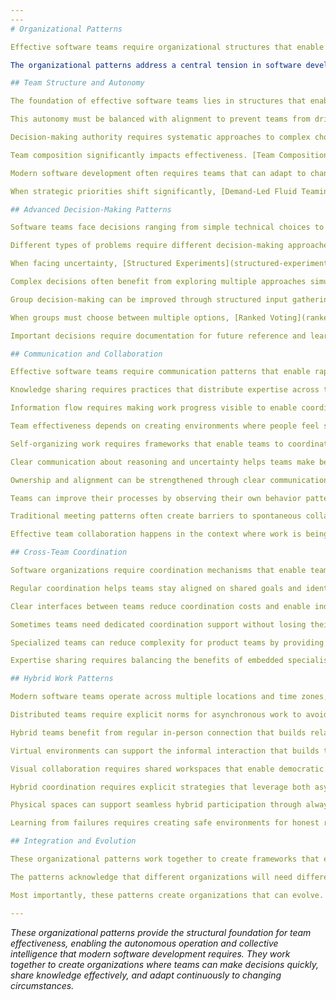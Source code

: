```yaml
---
---
# Organizational Patterns

Effective software teams require organizational structures that enable rapid decision-making, knowledge sharing, and adaptation to changing requirements. These organizational patterns create frameworks for team autonomy, sophisticated decision-making, seamless communication, cross-team coordination, and hybrid work integration. They recognize that software development is fundamentally collaborative work that benefits from aligned autonomy rather than command-and-control management.

The organizational patterns address a central tension in software development: teams need enough autonomy to respond quickly to technical challenges and changing requirements, while maintaining alignment with broader organizational goals and coordination with other teams. Traditional hierarchical structures often create bottlenecks that slow decision-making, while pure autonomy can lead to inconsistent approaches and duplicated effort.

## Team Structure and Autonomy

The foundation of effective software teams lies in structures that enable autonomous operation while maintaining organizational coherence. [Self-Governing Teams](self-governing-teams.md) empowers cross-functional teams of 5-12 people with authority over their work style, technical decisions, and internal organization. These teams take responsibility for their outcomes while operating within clear constraints and shared organizational goals.

This autonomy must be balanced with alignment to prevent teams from drifting in incompatible directions. [Aligned Autonomy](aligned-autonomy.md) creates frameworks where teams operate independently while staying connected to organizational strategy through enabling constraints rather than detailed control. The pattern emphasizes shared goals and boundaries rather than prescribed methods, allowing teams to innovate within defined guardrails.

Decision-making authority requires systematic approaches to complex choices. [Decision-Making Patterns](decision-making-patterns.md) provides teams with frameworks for matching decision processes to decision types, using techniques like the advice process and consent-based governance to enable distributed decision-making while ensuring important perspectives are considered.

Team composition significantly impacts effectiveness. [Team Composition and Size](team-composition-size.md) establishes principles for creating stable, cross-functional teams that are small enough to maintain high communication bandwidth while including all necessary skills. The pattern draws on research showing that teams of 5-8 people can maintain effective coordination while avoiding the communication overhead that plagues larger groups.

Modern software development often requires teams that can adapt to changing strategic priorities. [Right-Sized Stream-Aligned Teams](right-sized-stream-aligned-teams.md) creates mission-focused teams that own product value streams end-to-end, enabling rapid response to customer needs without extensive coordination overhead. These teams include all capabilities needed to deliver value independently.

When strategic priorities shift significantly, [Demand-Led Fluid Teaming](demand-led-fluid-teaming.md) enables periodic team reorganization based on strategic demand rather than fixed organizational structures. This pattern acknowledges that optimal team structure changes as business needs evolve, providing frameworks for thoughtful reorganization that preserves team effectiveness.

## Advanced Decision-Making Patterns

Software teams face decisions ranging from simple technical choices to complex architectural trade-offs that affect the entire organization. Effective decision-making requires matching process sophistication to decision complexity and consequence. [One-Way vs Two-Way Door Decisions](one-way-two-way-door-decisions.md) accelerates decision-making by categorizing decisions based on reversibility, applying lightweight processes to reversible decisions while investing more time in irreversible ones.

Different types of problems require different decision-making approaches. [Cynefin-Based Decision Framework](cynefin-based-decision-framework.md) helps teams match their approach to the complexity of the situation they face, using the Cynefin framework to distinguish between simple, complicated, complex, and chaotic contexts that each require different strategies.

When facing uncertainty, [Structured Experiments](structured-experiments.md) enables teams to gather evidence before making irreversible decisions. This pattern provides frameworks for designing time-bounded experiments that reduce uncertainty while containing risk, particularly valuable for architectural decisions and process changes.

Complex decisions often benefit from exploring multiple approaches simultaneously. [Trying Out Options](trying-out-options.md) enables teams to test multiple approaches in parallel, surfacing better solutions through direct comparison rather than theoretical analysis. This pattern is particularly valuable for user experience decisions and technical architecture choices.

Group decision-making can be improved through structured input gathering. [Nominal Group Technique](nominal-group-technique.md) improves decision quality by gathering individual opinions independently before group discussion, reducing the influence of dominant voices and group think while ensuring all perspectives are heard.

When groups must choose between multiple options, [Ranked Voting](ranked-voting.md) provides fair methods for aggregating preferences to identify broadly acceptable solutions. This pattern is particularly valuable for decisions where consensus is unlikely but group buy-in is important.

Important decisions require documentation for future reference and learning. [Architecture Decision Records](architecture-decision-records.md) captures the context, options considered, and rationale for key architectural decisions, enabling teams to understand and revisit decisions as circumstances change while preserving institutional knowledge.

## Communication and Collaboration

Effective software teams require communication patterns that enable rapid information sharing while preserving focus time for complex technical work. [Daily Stand-Ups](daily-stand-ups.md) provides brief daily meetings focused on progress sharing and impediment identification, creating predictable opportunities for coordination without extensive meeting overhead.

Knowledge sharing requires practices that distribute expertise across the team. [Swarm Reviews & Pairing](swarm-reviews-pairing.md) combines collective code reviews with pair and mob programming to ensure knowledge transfer and maintain code quality while building team capability.

Information flow requires making work progress visible to enable coordination and decision-making. [Transparent Artifacts](transparent-artifacts.md) uses information radiators, shared dashboards, and visible work tracking to keep teams aligned without requiring constant meetings and status updates.

Team effectiveness depends on creating environments where people feel safe to speak up about problems and uncertainties. [Psychological Safety Practices](psychological-safety-practices.md) cultivates blameless culture and explicit norms that encourage honest communication about mistakes, concerns, and improvement opportunities.

Self-organizing work requires frameworks that enable teams to coordinate without extensive management overhead. [Open Space Swarm Cadence](open-space-swarm-cadence.md) uses Open Space Technology principles to enable continuous self-organization around work priorities in short cycles, allowing teams to adapt quickly to changing circumstances.

Clear communication about reasoning and uncertainty helps teams make better collective decisions. [Thinking Out Loud](thinking-out-loud.md) encourages team members to voice their reasoning, assumptions, and uncertainties before taking action, creating opportunities for course correction and collective problem-solving.

Ownership and alignment can be strengthened through clear communication about planned actions. [I Intend To](i-intend-to.md) builds ownership and alignment by requiring team members to clearly state planned actions and rationale before proceeding, creating opportunities for input and course correction.

Teams can improve their processes by observing their own behavior patterns before formalizing procedures. [Desire Path Recognition](desire-path-recognition.md) watches for natural patterns of team behavior and space usage, using these observations to inform process design rather than imposing theoretical frameworks.

Traditional meeting patterns often create barriers to spontaneous collaboration. [Meeting Room Anti-Pattern](meeting-room-anti-pattern.md) identifies how formal meeting rooms can inhibit the fluid collaboration that software teams need, suggesting alternatives that preserve context and encourage natural interaction.

Effective team collaboration happens in the context where work is being done. [In-Zone Collaboration](in-zone-collaboration.md) conducts team discussions within work areas rather than separate meeting spaces, preserving context and maintaining connection to the work being discussed.

## Cross-Team Coordination

Software organizations require coordination mechanisms that enable teams to work together without losing the benefits of team autonomy. [Platform Teams & Communities of Practice](platform-teams-communities.md) creates service teams that provide shared infrastructure and voluntary communities that enable knowledge sharing across teams without creating dependencies that slow individual team operation.

Regular coordination helps teams stay aligned on shared goals and identify opportunities for collaboration. [Cross-Team Synchronization](cross-team-synchronization.md) establishes lightweight coordination routines like Scrum of Scrums and Open Space events that maintain alignment without creating bureaucratic overhead.

Clear interfaces between teams reduce coordination costs and enable independent operation. [Team API](team-api.md) treats each team as a service with explicit interfaces for ownership, communication expectations, and collaboration protocols, enabling teams to work together predictably.

Sometimes teams need dedicated coordination support without losing their autonomous character. [Embedded Coordination Roles](embedded-coordination-roles.md) uses ambassador or liaison roles to create human bridges between teams while preserving team autonomy and avoiding the overhead of formal management structures.

Specialized teams can reduce complexity for product teams by providing services and coaching. [Enabling and Platform Teams](enabling-platform-teams.md) creates teams focused on building capabilities that stream-aligned teams can consume, reducing the cognitive load on product teams while enabling consistent approaches across the organization.

Expertise sharing requires balancing the benefits of embedded specialists with the knowledge transfer enabled by communities of practice. [Near/Far Specialist Guilds](near-far-specialist-guilds.md) blends embedded specialists with central guilds, enabling both immediate expertise access and cross-team knowledge sharing.

## Hybrid Work Patterns

Modern software teams operate across multiple locations and time zones, requiring new approaches to documentation, coordination, and collaboration. [Handbook First Documentation](handbook-first-documentation.md) creates comprehensive, accessible documentation that enables asynchronous work while reducing the coordination overhead that can plague distributed teams.

Distributed teams require explicit norms for asynchronous work to avoid the meeting fatigue that often accompanies remote work. [Asynchronous Collaboration Norms](async-collaboration-norms.md) establishes writing-first workflows and meeting protocols that enable effective collaboration across time zones while preserving focus time for complex work.

Hybrid teams benefit from regular in-person connection that builds relationships and enables high-bandwidth collaboration. [Anchor Days](anchor-days.md) designates regular days for whole-team in-person gathering focused on relationship building, complex problem-solving, and activities that benefit from physical presence.

Virtual environments can support the informal interaction that builds team cohesion and enables knowledge sharing. [Digital Campfires & Virtual Watercoolers](digital-campfires-virtual-watercoolers.md) creates informal virtual spaces for casual interaction and relationship building that complement formal collaboration tools.

Visual collaboration requires shared workspaces that enable democratic participation regardless of location. [Distributed Whiteboards](distributed-whiteboards.md) uses shared visual workspaces to maintain the collaborative brainstorming and design sessions that are crucial for software development.

Hybrid coordination requires explicit strategies that leverage both asynchronous tools and planned in-person interactions. [Hybrid Coordination and Knowledge Networks](hybrid-coordination-knowledge-networks.md) provides frameworks for coordinating work across multiple locations while preserving the benefits of both co-located and distributed collaboration.

Physical spaces can support seamless hybrid participation through always-ready technology integration. [Embedded Telepresence in Team Spaces](embedded-telepresence-team-spaces.md) integrates video conferencing into collaboration areas for seamless hybrid participation without the setup overhead that often excludes remote team members.

Learning from failures requires creating safe environments for honest reflection on what went wrong. [Blameless Post-Mortems](blameless-post-mortems.md) establishes processes for learning from incidents and failures without creating blame cycles that discourage honest reflection and continuous improvement.

## Integration and Evolution

These organizational patterns work together to create frameworks that enable software teams to operate effectively in complex, rapidly changing environments. They recognize that software development requires both individual expertise and collective intelligence, both autonomy and coordination, both stability and adaptability.

The patterns acknowledge that different organizations will need different combinations of these approaches depending on their context, culture, and strategic goals. Rather than prescribing one-size-fits-all solutions, they provide a toolkit of proven approaches that can be adapted and combined to meet specific organizational needs.

Most importantly, these patterns create organizations that can evolve. Software development continues to change as new technologies emerge, customer expectations evolve, and competitive landscapes shift. The organizational patterns provide frameworks that can adapt to these changes while preserving the human relationships and team effectiveness that enable organizations to thrive.

---
```


*These organizational patterns provide the structural foundation for team effectiveness, enabling the autonomous operation and collective intelligence that modern software development requires. They work together to create organizations where teams can make decisions quickly, share knowledge effectively, and adapt continuously to changing circumstances.*
